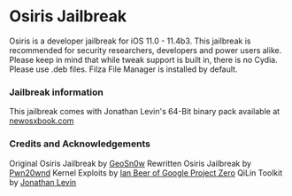 # Osiris Jailbreak
Osiris is a developer jailbreak for iOS 11.0 - 11.4b3. This jailbreak is recommended for security researchers, developers and power users alike. Please keep in mind that while tweak support is built in, there is no Cydia. Please use .deb files. Filza File Manager is installed by default.

### Jailbreak information
This jailbreak comes with Jonathan Levin's 64-Bit binary pack available at <a href = "http://newosxbook.com/tools/iOSBinaries.html">newosxbook.com</a>

### Credits and Acknowledgements
Original Osiris Jailbreak by <a href="https://twitter.com/FCE365">GeoSn0w</a>
Rewritten Osiris Jailbreak by <a href="https://twitter.com/pwn20wnd">Pwn20wnd</a>
Kernel Exploits by <a href="https://twitter.com/i41nbeer">Ian Beer of Google Project Zero</a>
QiLin Toolkit by <a href="https://twitter.com/Morpheus______">Jonathan Levin</a>
